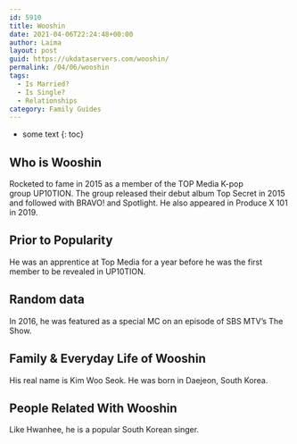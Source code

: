 ```yaml
---
id: 5910
title: Wooshin
date: 2021-04-06T22:24:48+00:00
author: Laima
layout: post
guid: https://ukdataservers.com/wooshin/
permalink: /04/06/wooshin
tags:
  - Is Married?
  - Is Single?
  - Relationships
category: Family Guides
---
```


* some text
{: toc}


## Who is Wooshin
                  
                  
                  
Rocketed to fame in 2015 as a member of the TOP Media K-pop group UP10TION. The group released their debut album Top Secret in 2015 and followed with BRAVO! and Spotlight. He also appeared in Produce X 101 in 2019.
                  
              
            
              
            
                
                
                
## Prior to Popularity
                  
                  
                  
He was an apprentice at Top Media for a year before he was the first member to be revealed in UP10TION.
                  
              
            
              
            
                
                
                
## Random data
                  
                  
                  
In 2016, he was featured as a special MC on an episode of SBS MTV&#8217;s The Show.
                  
              
            
              
            
                
                
                
## Family & Everyday Life of Wooshin
                  
                  
                  
His real name is Kim Woo Seok. He was born in Daejeon, South Korea.
                  
              
            
              
            
                
                
                
## People Related With Wooshin
                  
                  
                  
Like Hwanhee, he is a popular South Korean singer.
                  
              
            
              
            
                
              
            
              
              
            
            
              
            
          
          
          